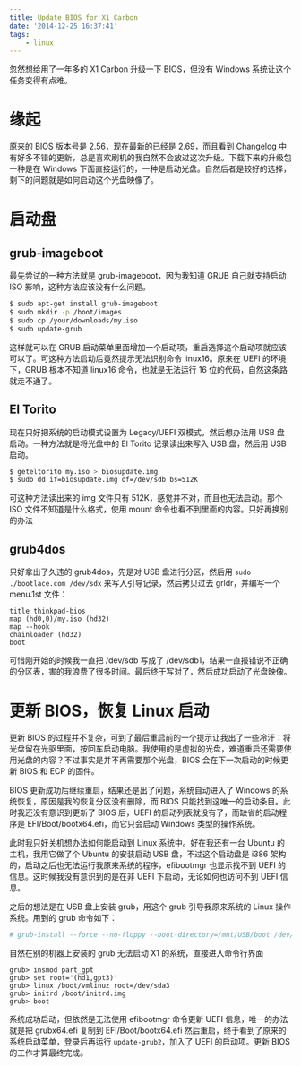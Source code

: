 ```yaml
---
title: Update BIOS for X1 Carbon
date: '2014-12-25 16:37:41'
tags:
    - linux
---
```


忽然想给用了一年多的 X1 Carbon 升级一下 BIOS，但没有 Windows 系统让这个任务变得有点难。

<!--more-->

# 缘起

原来的 BIOS 版本号是 2.56，现在最新的已经是 2.69，而且看到 Changelog 中有好多不错的更新，总是喜欢刷机的我自然不会放过这次升级。下载下来的升级包一种是在 Windows 下面直接运行的，一种是启动光盘。自然后者是较好的选择，剩下的问题就是如何启动这个光盘映像了。

# 启动盘

## grub-imageboot

最先尝试的一种方法就是 grub-imageboot，因为我知道 GRUB 自己就支持启动 ISO 影响，这种方法应该没有什么问题。

```bash
$ sudo apt-get install grub-imageboot
$ sudo mkdir -p /boot/images
$ sudo cp /your/downloads/my.iso
$ sudo update-grub
```

这样就可以在 GRUB 启动菜单里面增加一个启动项，重启选择这个启动项就应该可以了。可这种方法启动后竟然提示无法识别命令 linux16。原来在 UEFI 的环境下，GRUB 根本不知道 linux16 命令，也就是无法运行 16 位的代码，自然这条路就走不通了。

## El Torito

现在只好把系统的启动模式设置为 Legacy/UEFI 双模式，然后想办法用 USB 盘启动。一种方法就是将光盘中的 El Torito 记录读出来写入 USB 盘，然后用 USB 启动。

```bash
$ geteltorito my.iso > biosupdate.img
$ sudo dd if=biosupdate.img of=/dev/sdb bs=512K
```

可这种方法读出来的 img 文件只有 512K，感觉并不对，而且也无法启动。那个 ISO 文件不知道是什么格式，使用 mount 命令也看不到里面的内容。只好再换别的办法

## grub4dos

只好拿出了久违的 grub4dos，先是对 USB 盘进行分区，然后用 `sudo ./bootlace.com /dev/sdx` 来写入引导记录，然后拷贝过去 grldr，并编写一个 menu.1st 文件：

```text
title thinkpad-bios
map (hd0,0)/my.iso (hd32)
map --hook
chainloader (hd32)
boot
```

可惜刚开始的时候我一直把 /dev/sdb 写成了 /dev/sdb1，结果一直报错说不正确的分区表，害的我浪费了很多时间。最后终于写对了，然后成功启动了光盘映像。

# 更新 BIOS，恢复 Linux 启动

更新 BIOS 的过程并不复杂，可到了最后重启前的一个提示让我出了一些冷汗：将光盘留在光驱里面，按回车启动电脑。我使用的是虚拟的光盘，难道重启还需要使用光盘的内容？不过事实是并不再需要那个光盘，BIOS 会在下一次启动的时候更新 BIOS 和 ECP 的固件。

BIOS 更新成功后继续重启，结果还是出了问题，系统自动进入了 Windows 的系统恢复，原因是我的恢复分区没有删除，而 BIOS 只能找到这唯一的启动条目。此时我还没有意识到更新了 BIOS 后，UEFI 的启动列表就没有了，而缺省的启动程序是 EFI/Boot/bootx64.efi，而它只会启动 Windows 类型的操作系统。

此时我只好关机想办法如何能启动到 Linux 系统中。好在我还有一台 Ubuntu 的主机，我用它做了个 Ubuntu 的安装启动 USB 盘，不过这个启动盘是 i386 架构的，启动之后也无法运行我原来系统的程序，efibootmgr 也显示找不到 UEFI 的信息。这时候我没有意识到的是在非 UEFI 下启动，无论如何也访问不到 UEFI 信息。

之后的想法是在 USB 盘上安装 grub，用这个 grub 引导我原来系统的 Linux 操作系统。用到的 grub 命令如下：

```bash
# grub-install --force --no-floppy --boot-directory=/mnt/USB/boot /dev/sdx
```

自然在别的机器上安装的 grub 无法启动 X1 的系统，直接进入命令行界面

```text
grub> insmod part_gpt
grub> set root='(hd1,gpt3)'
grub> linux /boot/vmlinuz root=/dev/sda3
grub> initrd /boot/initrd.img
grub> boot
```

系统成功启动，但依然是无法使用 efibootmgr 命令更新 UEFI 信息，唯一的办法就是把 grubx64.efi 复制到 EFI/Boot/bootx64.efi 然后重启，终于看到了原来的系统启动菜单，登录后再运行 `update-grub2`，加入了 UEFI 的启动项。更新 BIOS 的工作才算最终完成。
